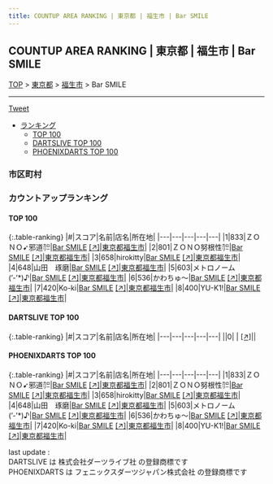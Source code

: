 ```yaml
---
title: COUNTUP AREA RANKING | 東京都 | 福生市 | Bar SMILE
---
```

## COUNTUP AREA RANKING | 東京都 | 福生市 | Bar SMILE

[TOP](/darts/rank/) > [東京都](/darts/rank/東京都/) > [福生市](/darts/rank/東京都/福生市/) > Bar SMILE

___

<a href="https://twitter.com/share?ref_src=twsrc%5Etfw" data-text="COUNTUP AREA RANKING | 東京都福生市Bar SMILE" class="twitter-share-button" data-hashtags="DARTSLIVE,PHOENIXDARTS,darts,ダーツ" data-show-count="false">Tweet</a>

* [ランキング](#カウントアップランキング)
    * [TOP 100](#top-100)
    * [DARTSLIVE TOP 100](#dartslive-top-100)
    * [PHOENIXDARTS TOP 100](#phoenixdarts-top-100)

### 市区町村

<ul>

</ul>

### カウントアップランキング

#### TOP 100



{:.table-ranking}
|#|スコア|名前|店名|所在地|
|---|---|---|---|---|
|1|833|<span class="rank-name-pd">ＺＯＮＯ➹邪道㌍</span>|<a href="/darts/rank/shops/74760.html">Bar SMILE</a> <a href="https://vs.phoenixdarts.com/jp/shop/shopDetailInfo/s_74760?s_seq=74760">[↗]</a>|<a href="/darts/rank/東京都/福生市">東京都福生市</a>|
|2|801|<span class="rank-name-pd">ＺＯＮＯ努根性㌍</span>|<a href="/darts/rank/shops/74760.html">Bar SMILE</a> <a href="https://vs.phoenixdarts.com/jp/shop/shopDetailInfo/s_74760?s_seq=74760">[↗]</a>|<a href="/darts/rank/東京都/福生市">東京都福生市</a>|
|3|658|<span class="rank-name-pd">hirokitty</span>|<a href="/darts/rank/shops/74760.html">Bar SMILE</a> <a href="https://vs.phoenixdarts.com/jp/shop/shopDetailInfo/s_74760?s_seq=74760">[↗]</a>|<a href="/darts/rank/東京都/福生市">東京都福生市</a>|
|4|648|<span class="rank-name-pd">山田　琢磨</span>|<a href="/darts/rank/shops/74760.html">Bar SMILE</a> <a href="https://vs.phoenixdarts.com/jp/shop/shopDetailInfo/s_74760?s_seq=74760">[↗]</a>|<a href="/darts/rank/東京都/福生市">東京都福生市</a>|
|5|603|<span class="rank-name-pd">メトロノーム(’-’*)♪</span>|<a href="/darts/rank/shops/74760.html">Bar SMILE</a> <a href="https://vs.phoenixdarts.com/jp/shop/shopDetailInfo/s_74760?s_seq=74760">[↗]</a>|<a href="/darts/rank/東京都/福生市">東京都福生市</a>|
|6|536|<span class="rank-name-pd">かわちゅ～</span>|<a href="/darts/rank/shops/74760.html">Bar SMILE</a> <a href="https://vs.phoenixdarts.com/jp/shop/shopDetailInfo/s_74760?s_seq=74760">[↗]</a>|<a href="/darts/rank/東京都/福生市">東京都福生市</a>|
|7|420|<span class="rank-name-pd">Ko-ki</span>|<a href="/darts/rank/shops/74760.html">Bar SMILE</a> <a href="https://vs.phoenixdarts.com/jp/shop/shopDetailInfo/s_74760?s_seq=74760">[↗]</a>|<a href="/darts/rank/東京都/福生市">東京都福生市</a>|
|8|400|<span class="rank-name-pd">YU-K1!</span>|<a href="/darts/rank/shops/74760.html">Bar SMILE</a> <a href="https://vs.phoenixdarts.com/jp/shop/shopDetailInfo/s_74760?s_seq=74760">[↗]</a>|<a href="/darts/rank/東京都/福生市">東京都福生市</a>|


#### DARTSLIVE TOP 100



{:.table-ranking}
|#|スコア|名前|店名|所在地|
|---|---|---|---|---|
||0|<span class="rank-name-dl"> </span>|<a href="/darts/rank/shops/.html"></a> <a href="">[↗]</a>|<a href="/darts/rank//"></a>|


#### PHOENIXDARTS TOP 100



{:.table-ranking}
|#|スコア|名前|店名|所在地|
|---|---|---|---|---|
|1|833|<span class="rank-name-pd">ＺＯＮＯ➹邪道㌍</span>|<a href="/darts/rank/shops/74760.html">Bar SMILE</a> <a href="https://vs.phoenixdarts.com/jp/shop/shopDetailInfo/s_74760?s_seq=74760">[↗]</a>|<a href="/darts/rank/東京都/福生市">東京都福生市</a>|
|2|801|<span class="rank-name-pd">ＺＯＮＯ努根性㌍</span>|<a href="/darts/rank/shops/74760.html">Bar SMILE</a> <a href="https://vs.phoenixdarts.com/jp/shop/shopDetailInfo/s_74760?s_seq=74760">[↗]</a>|<a href="/darts/rank/東京都/福生市">東京都福生市</a>|
|3|658|<span class="rank-name-pd">hirokitty</span>|<a href="/darts/rank/shops/74760.html">Bar SMILE</a> <a href="https://vs.phoenixdarts.com/jp/shop/shopDetailInfo/s_74760?s_seq=74760">[↗]</a>|<a href="/darts/rank/東京都/福生市">東京都福生市</a>|
|4|648|<span class="rank-name-pd">山田　琢磨</span>|<a href="/darts/rank/shops/74760.html">Bar SMILE</a> <a href="https://vs.phoenixdarts.com/jp/shop/shopDetailInfo/s_74760?s_seq=74760">[↗]</a>|<a href="/darts/rank/東京都/福生市">東京都福生市</a>|
|5|603|<span class="rank-name-pd">メトロノーム(’-’*)♪</span>|<a href="/darts/rank/shops/74760.html">Bar SMILE</a> <a href="https://vs.phoenixdarts.com/jp/shop/shopDetailInfo/s_74760?s_seq=74760">[↗]</a>|<a href="/darts/rank/東京都/福生市">東京都福生市</a>|
|6|536|<span class="rank-name-pd">かわちゅ～</span>|<a href="/darts/rank/shops/74760.html">Bar SMILE</a> <a href="https://vs.phoenixdarts.com/jp/shop/shopDetailInfo/s_74760?s_seq=74760">[↗]</a>|<a href="/darts/rank/東京都/福生市">東京都福生市</a>|
|7|420|<span class="rank-name-pd">Ko-ki</span>|<a href="/darts/rank/shops/74760.html">Bar SMILE</a> <a href="https://vs.phoenixdarts.com/jp/shop/shopDetailInfo/s_74760?s_seq=74760">[↗]</a>|<a href="/darts/rank/東京都/福生市">東京都福生市</a>|
|8|400|<span class="rank-name-pd">YU-K1!</span>|<a href="/darts/rank/shops/74760.html">Bar SMILE</a> <a href="https://vs.phoenixdarts.com/jp/shop/shopDetailInfo/s_74760?s_seq=74760">[↗]</a>|<a href="/darts/rank/東京都/福生市">東京都福生市</a>|


<div class="footer border-top border-gray-light mt-5 pt-3 text-right text-gray">
    last update : <span style="font-weight: italic" id="foot_last_modified"></span><br />
    DARTSLIVE は 株式会社ダーツライブ社 の登録商標です<br />
    PHOENIXDARTS は フェニックスダーツジャパン株式会社 の登録商標です<br />
</div>

<script src="https://cdnjs.cloudflare.com/ajax/libs/jquery.tablesorter/2.31.3/js/jquery.tablesorter.min.js" integrity="sha512-qzgd5cYSZcosqpzpn7zF2ZId8f/8CHmFKZ8j7mU4OUXTNRd5g+ZHBPsgKEwoqxCtdQvExE5LprwwPAgoicguNg==" crossorigin="anonymous" referrerpolicy="no-referrer"></script>
<link rel="stylesheet" href="https://cdnjs.cloudflare.com/ajax/libs/jquery.tablesorter/2.31.3/css/theme.default.min.css" integrity="sha512-wghhOJkjQX0Lh3NSWvNKeZ0ZpNn+SPVXX1Qyc9OCaogADktxrBiBdKGDoqVUOyhStvMBmJQ8ZdMHiR3wuEq8+w==" crossorigin="anonymous" referrerpolicy="no-referrer" />
<script>
$(function() {
    $(".table-ranking").tablesorter({sortList:[[0, 0]]});
    $("#foot_last_modified").text(formatDate(new Date(document.lastModified), 'yyyy-MM-dd HH:mm:ss'));
});
</script>

<script async src="https://platform.twitter.com/widgets.js" charset="utf-8"></script>